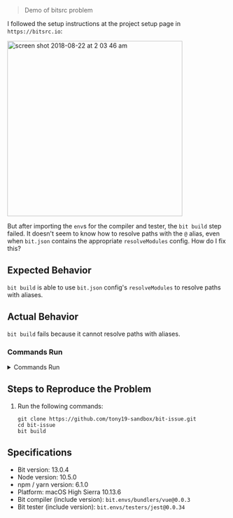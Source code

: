 > Demo of bitsrc problem

I followed the setup instructions at the project setup page in `https://bitsrc.io`:

<img width="400" alt="screen shot 2018-08-22 at 2 03 46 am" src="https://user-images.githubusercontent.com/26580/44449588-28ae2d80-a5b4-11e8-91b4-9fbd0c58522e.png">


But after importing the `env`s for the compiler and tester, the `bit build` step failed. It doesn't seem to know how to resolve paths with the `@` alias, even when `bit.json` contains the appropriate `resolveModules` config. How do I fix this?

## Expected Behavior
`bit build` is able to use `bit.json` config's `resolveModules` to resolve paths with aliases.

## Actual Behavior
`bit build` fails because it cannot resolve paths with aliases.

### Commands Run

<details>
<summary>Commands Run</summary>

```shell
➜ bit init
successfully initialized a bit workspace.

➜ bit add src/components/* -t 'src/components/{PARENT}/*.spec.js'
tracking component components/hello-world:
added src/components/HelloWorld/HelloWorld.spec.js
added src/components/HelloWorld/HelloWorld.vue

➜ bit login
already logged in

➜ bit status
new components
(use "bit tag --all [version]" to lock a version with all your changes)

     > components/hello-world ...  issues found
       missing packages dependencies (use your package manager to make sure all package dependencies are installed):
          src/components/HelloWorld/HelloWorld.spec.js -> @/components

see troubleshooting at https://docs.bitsrc.io/docs/troubleshooting-isolating.html
```

After learning the appropriate setup from the [troubleshooting link](https://docs.bitsrc.io/docs/troubleshooting-isolating.html), I updated `bit.json` to include:

    "resolveModules": {
        "aliases": {
            "@": "./src"
        }
    }

*(As an aside, it would be a more pleasant/seamless/convenient developer experience if `bit` automatically picked up the Webpack config for this.)*

And then I tried to pick up where I left off in the setup:

```shell
➜ bit status
new components
(use "bit tag --all [version]" to lock a version with all your changes)

     > components/hello-world ... ok

➜ bit import bit.envs/bundlers/vue --compiler
the following component environments were installed
- bit.envs/bundlers/vue@0.0.3

➜ bit import bit.envs/testers/jest --tester
the following component environments were installed
- bit.envs/testers/jest@0.0.34

➜ bit build
error: bit failed to build components/hello-world with the following exception:
Module not found: Error: Can't resolve '@/components/HelloWorld' in '/Users/tony/src/tmp/bit-issue/src/components/HelloWorld'.
ModuleNotFoundError: Module not found: Error: Can't resolve '@/components/HelloWorld' in '/Users/tony/src/tmp/bit-issue/src/components/HelloWorld'
    at factoryCallback (/Users/tony/src/tmp/bit-issue/.git/bit/components/bundlers/vue/bit.envs/0.0.3/node_modules/webpack/lib/Compilation.js:282:40)
    at factory (/Users/tony/src/tmp/bit-issue/.git/bit/components/bundlers/vue/bit.envs/0.0.3/node_modules/webpack/lib/NormalModuleFactory.js:237:20)
    at resolver (/Users/tony/src/tmp/bit-issue/.git/bit/components/bundlers/vue/bit.envs/0.0.3/node_modules/webpack/lib/NormalModuleFactory.js:60:20)
    at asyncLib.parallel (/Users/tony/src/tmp/bit-issue/.git/bit/components/bundlers/vue/bit.envs/0.0.3/node_modules/webpack/lib/NormalModuleFactory.js:127:20)
    at /Users/tony/src/tmp/bit-issue/.git/bit/components/bundlers/vue/bit.envs/0.0.3/node_modules/async/dist/async.js:3888:9
    at /Users/tony/src/tmp/bit-issue/.git/bit/components/bundlers/vue/bit.envs/0.0.3/node_modules/async/dist/async.js:473:16
    at iteratorCallback (/Users/tony/src/tmp/bit-issue/.git/bit/components/bundlers/vue/bit.envs/0.0.3/node_modules/async/dist/async.js:1062:13)
    at /Users/tony/src/tmp/bit-issue/.git/bit/components/bundlers/vue/bit.envs/0.0.3/node_modules/async/dist/async.js:969:16
    at /Users/tony/src/tmp/bit-issue/.git/bit/components/bundlers/vue/bit.envs/0.0.3/node_modules/async/dist/async.js:3885:13
    at resolvers.normal.resolve (/Users/tony/src/tmp/bit-issue/.git/bit/components/bundlers/vue/bit.envs/0.0.3/node_modules/webpack/lib/NormalModuleFactory.js:119:22)
    at onError (/Users/tony/src/tmp/bit-issue/.git/bit/components/bundlers/vue/bit.envs/0.0.3/node_modules/enhanced-resolve/lib/Resolver.js:65:10)
    at loggingCallbackWrapper (/Users/tony/src/tmp/bit-issue/.git/bit/components/bundlers/vue/bit.envs/0.0.3/node_modules/enhanced-resolve/lib/createInnerCallback.js:31:19)
    at runAfter (/Users/tony/src/tmp/bit-issue/.git/bit/components/bundlers/vue/bit.envs/0.0.3/node_modules/enhanced-resolve/lib/Resolver.js:158:4)
    at innerCallback (/Users/tony/src/tmp/bit-issue/.git/bit/components/bundlers/vue/bit.envs/0.0.3/node_modules/enhanced-resolve/lib/Resolver.js:146:3)
    at loggingCallbackWrapper (/Users/tony/src/tmp/bit-issue/.git/bit/components/bundlers/vue/bit.envs/0.0.3/node_modules/enhanced-resolve/lib/createInnerCallback.js:31:19)
    at next (/Users/tony/src/tmp/bit-issue/.git/bit/components/bundlers/vue/bit.envs/0.0.3/node_modules/tapable/lib/Tapable.js:252:11)
```
</details>

## Steps to Reproduce the Problem

 1. Run the following commands:

      ```shell
      git clone https://github.com/tony19-sandbox/bit-issue.git
      cd bit-issue
      bit build
      ```

## Specifications

  - Bit version: 13.0.4
  - Node version: 10.5.0
  - npm / yarn version: 6.1.0
  - Platform: macOS High Sierra 10.13.6
  - Bit compiler (include version): `bit.envs/bundlers/vue@0.0.3`
  - Bit tester (include version): `bit.envs/testers/jest@0.0.34`
